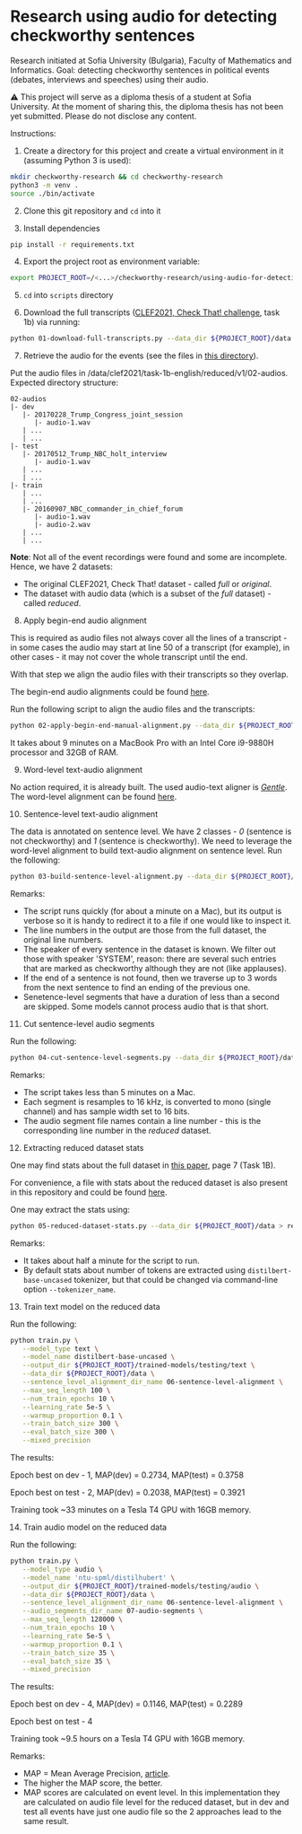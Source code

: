 Research using audio for detecting checkworthy sentences
========================================================

Research initiated at Sofia University (Bulgaria), Faculty of Mathematics and Informatics.
Goal: detecting checkworthy sentences in political events (debates, interviews and speeches)
using their audio.

:warning: This project will serve as a diploma thesis of a student at Sofia University.
At the moment of sharing this, the diploma thesis has not been yet submitted.
Please do not disclose any content.

Instructions:

1. Create a directory for this project and create a virtual environment in it (assuming Python 3 is used):

```sh
mkdir checkworthy-research && cd checkworthy-research
python3 -m venv .
source ./bin/activate
```

2. Clone this git repository and `cd` into it

3. Install dependencies

```sh
pip install -r requirements.txt
```

4. Export the project root as environment variable:

```sh
export PROJECT_ROOT=/<...>/checkworthy-research/using-audio-for-detecting-checkworthy-sentences
```

5. `cd` into `scripts` directory

6. Download the full transcripts ([CLEF2021, Check That! challenge](https://gitlab.com/checkthat_lab/clef2021-checkthat-lab/-/tree/ec6370e19f67f63772aff963cd1ee48284d7a599/task1), task 1b) via running:

```sh
python 01-download-full-transcripts.py --data_dir ${PROJECT_ROOT}/data
```

7. Retrieve the audio for the events (see the files in [this directory](/data/clef2021/task-1b-english/reduced/v1/01-event-links/)).

Put the audio files in <project-root>/data/clef2021/task-1b-english/reduced/v1/02-audios.
Expected directory structure:

```
02-audios
|- dev
   |- 20170228_Trump_Congress_joint_session
      |- audio-1.wav
   | ...
   | ...
|- test
   |- 20170512_Trump_NBC_holt_interview
      |- audio-1.wav
   | ...
   | ...
|- train
   | ...
   | ...
   |- 20160907_NBC_commander_in_chief_forum
      |- audio-1.wav
      |- audio-2.wav
   | ...
   | ...
```

**Note**: Not all of the event recordings were found and some are incomplete. Hence, we have 2 datasets:
- The original CLEF2021, Check That! dataset - called _full_ or _original_.
- The dataset with audio data (which is a subset of the _full_ dataset) - called _reduced_.

8. Apply begin-end audio alignment

This is required as audio files not always cover all the lines of a transcript -
in some cases the audio may start at line 50 of a transcript (for example),
in other cases - it may not cover the whole transcript until the end.

With that step we align the audio files with their transcripts so they overlap.

The begin-end audio alignments could be found [here](/data/clef2021/task-1b-english/reduced/v1/03-begin-end-alignment/).

Run the following script to align the audio files and the transcripts:

```sh
python 02-apply-begin-end-manual-alignment.py --data_dir ${PROJECT_ROOT}/data
```

It takes about 9 minutes on a MacBook Pro with an Intel Core i9-9880H processor and 32GB of RAM.

9. Word-level text-audio alignment

No action required, it is already built.
The used audio-text aligner is [_Gentle_](https://github.com/lowerquality/gentle).
The word-level alignment can be found [here](/data/clef2021/task-1b-english/reduced/v1/05-word-level-alignment/).

10. Sentence-level text-audio alignment

The data is annotated on sentence level.
We have 2 classes - _0_ (sentence is not checkworthy) and _1_ (sentence is checkworthy).
We need to leverage the word-level alignment to build text-audio alignment on sentence level.
Run the following:

```sh
python 03-build-sentence-level-alignment.py --data_dir ${PROJECT_ROOT}/data > output-building-sentence-level-alignment.txt
```

Remarks:
- The script runs quickly (for about a minute on a Mac), but its output is verbose so it is handy to redirect it to a file if one would like to inspect it.
- The line numbers in the output are those from the full dataset, the original line numbers.
- The speaker of every sentence in the dataset is known. We filter out those with speaker 'SYSTEM', reason: there are several such entries that are marked as checkworthy although they are not (like applauses).
- If the end of a sentence is not found, then we traverse up to 3 words from the next sentence to find an ending of the previous one.
- Senetence-level segments that have a duration of less than a second are skipped. Some models cannot process audio that is that short.

11. Cut sentence-level audio segments

Run the following:

```sh
python 04-cut-sentence-level-segments.py --data_dir ${PROJECT_ROOT}/data
```

Remarks:
- The script takes less than 5 minutes on a Mac.
- Each segment is resamples to 16 kHz, is converted to mono (single channel) and has sample width set to 16 bits.
- The audio segment file names contain a line number - this is the corresponding line number in the _reduced_ dataset.

12. Extracting reduced dataset stats

One may find stats about the full dataset in [this paper](https://arxiv.org/pdf/2109.12987.pdf), page 7 (Task 1B).

For convenience, a file with stats about the reduced dataset is also present in this repository and could be found [here](/reduced-dataset-stats.txt).

One may extract the stats using:

```sh
python 05-reduced-dataset-stats.py --data_dir ${PROJECT_ROOT}/data > reduced-dataset-stats.txt
```

Remarks:
- It takes about half a minute for the script to run.
- By default stats about number of tokens are extracted using `distilbert-base-uncased` tokenizer,
but that could be changed via command-line option `--tokenizer_name`.

13. Train text model on the reduced data

Run the following:

```sh
python train.py \
   --model_type text \
   --model_name distilbert-base-uncased \
   --output_dir ${PROJECT_ROOT}/trained-models/testing/text \
   --data_dir ${PROJECT_ROOT}/data \
   --sentence_level_alignment_dir_name 06-sentence-level-alignment \
   --max_seq_length 100 \
   --num_train_epochs 10 \
   --learning_rate 5e-5 \
   --warmup_proportion 0.1 \
   --train_batch_size 300 \
   --eval_batch_size 300 \
   --mixed_precision
```

The results:

Epoch best on dev - 1,
MAP(dev) = 0.2734,
MAP(test) = 0.3758

Epoch best on test - 2,
MAP(dev) = 0.2038,
MAP(test) = 0.3921

Training took ~33 minutes on a Tesla T4 GPU with 16GB memory.

14. Train audio model on the reduced data

Run the following:

```sh
python train.py \
   --model_type audio \
   --model_name 'ntu-spml/distilhubert' \
   --output_dir ${PROJECT_ROOT}/trained-models/testing/audio \
   --data_dir ${PROJECT_ROOT}/data \
   --sentence_level_alignment_dir_name 06-sentence-level-alignment \
   --audio_segments_dir_name 07-audio-segments \
   --max_seq_length 128000 \
   --num_train_epochs 10 \
   --learning_rate 5e-5 \
   --warmup_proportion 0.1 \
   --train_batch_size 35 \
   --eval_batch_size 35 \
   --mixed_precision
```

The results:

Epoch best on dev - 4,
MAP(dev) = 0.1146,
MAP(test) = 0.2289

Epoch best on test - 4

Training took ~9.5 hours on a Tesla T4 GPU with 16GB memory.

Remarks:
- MAP = Mean Average Precision, [article](https://towardsdatascience.com/breaking-down-mean-average-precision-map-ae462f623a52).
- The higher the MAP score, the better.
- MAP scores are calculated on event level. In this implementation they are calculated on audio file level for the reduced dataset, but in dev and test all events have just one audio file so the 2 approaches lead to the same result.

